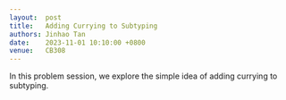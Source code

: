 ```yaml
--- 
layout:  post 
title:   Adding Currying to Subtyping
authors: Jinhao Tan
date:    2023-11-01 10:10:00 +0800
venue:   CB308
--- 
```


In this problem session, we explore the simple idea of adding currying to subtyping.
